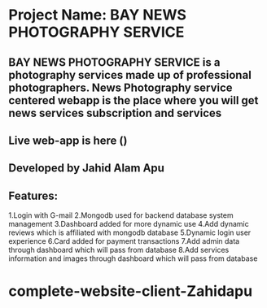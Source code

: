 # Project Name: BAY NEWS PHOTOGRAPHY SERVICE
## BAY NEWS PHOTOGRAPHY SERVICE is a photography services made up of professional photographers. News Photography service centered webapp is the place where you will get news services subscription and services


## Live web-app is here ()

## Developed by Jahid Alam Apu
## Features:
1.Login with G-mail 
2.Mongodb used for backend database system management
3.Dashboard added for more dynamic use
4.Add dynamic reviews which is affiliated with mongodb database
5.Dynamic login user experience
6.Card added for payment transactions
7.Add admin data through dashboard which will pass from database
8.Add services information and images through dashboard which will pass from database
# complete-website-client-Zahidapu
